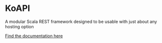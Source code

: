 # KoAPI
A modular Scala REST framework designed to be usable with just about any hosting option

[Find the documentation here](https://koapi.readthedocs.io/en/latest/)
